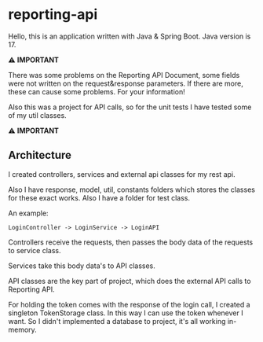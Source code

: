 # reporting-api

Hello, this is an application written with Java & Spring Boot. Java version is 17.

⚠️ **IMPORTANT**<br>

There was some problems on the Reporting API Document, some fields were not written on the request&response parameters. If there are more, these can cause some problems. For your information!<br>

Also this was a project for API calls, so for the unit tests I have tested some of my util classes.<br>

⚠️ **IMPORTANT**

## Architecture
I created controllers, services and external api classes for my rest api.<br>

Also I have response, model, util, constants folders which stores the classes for these exact works. Also I have a folder for test class.

An example:
```
LoginController -> LoginService -> LoginAPI
```

Controllers receive the requests, then passes the body data of the requests to service class.<br>

Services take this body data's to API classes.<br>

API classes are the key part of project, which does the external API calls to Reporting API.<br>

For holding the token comes with the response of the login call, I created a singleton TokenStorage class. In this way I can use the token whenever I want. So I didn't implemented a database to project, it's all working in-memory.
